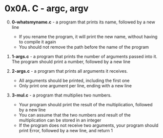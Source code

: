 # 0x0A. C - argc, argv

0. **0-whatsmyname.c** -  a program that prints its name, followed by a new line
	* If you rename the program, it will print the new name, without having to compile it again
	* You should not remove the path before the name of the program
1. **1-args.c** -  a program that prints the number of arguments passed into it. The program should print a number, followed by a new line
2. **2-args.c** - a program that prints all arguments it receives.
	* All arguments should be printed, including the first one
	* Only print one argument per line, ending with a new line

3. **3-mul.c** - a program that multiplies two numbers.
	* Your program should print the result of the multiplication, followed by a new line
	* You can assume that the two numbers and result of the multiplication can be stored in an integer
	* If the program does not receive two arguments, your program should print Error, followed by a new line, and return 1

